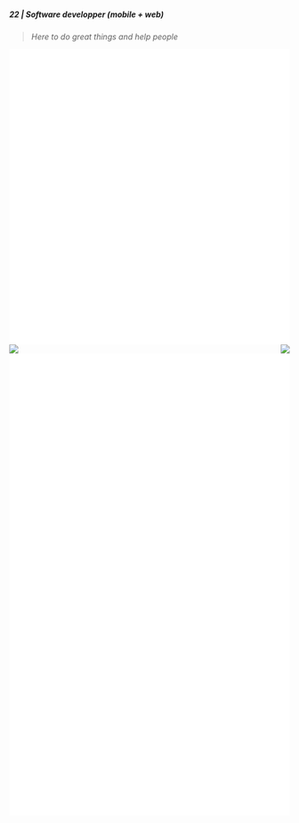 ##### 22 | Software developper (mobile + web) 
> _Here to do great things and help people_

<img align="left" src="/assets/base.svg" alt="Metrics">

<img align="right" src="/assets/languages.svg" alt="Metrics">

<img align="left" src="https://nirzak-streak-stats.vercel.app/?user=adam-nlem&theme=tokyonight&hide_border=false"/>

<img align="right" src="https://github-readme-stats.vercel.app/api?username=adam-nlem&theme=tokyonight&hide_border=false&include_all_commits=true" />

<img align="left" src="/assets/habits.svg" alt="Metrics">

<img align="right" src="/assets/wakatime.svg" alt="Metrics">

<img src="/assets/isocalendar.svg" alt="Metrics">

